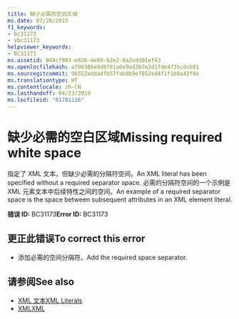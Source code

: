 ```yaml
---
title: 缺少必需的空白区域
ms.date: 07/20/2015
f1_keywords:
- bc31173
- vbc31173
helpviewer_keywords:
- BC31173
ms.assetid: 0d4cf983-e826-4e09-b2e2-8a2cdd01ef43
ms.openlocfilehash: a706386e0d8f81a0e9ad307e2d1fde4735cdcb81
ms.sourcegitcommit: 9b552addadfb57fab0b9e7852ed4f1f1b8a42f8e
ms.translationtype: HT
ms.contentlocale: zh-CN
ms.lasthandoff: 04/23/2019
ms.locfileid: "61781116"
---
```

# <a name="missing-required-white-space"></a><span data-ttu-id="d36ea-102">缺少必需的空白区域</span><span class="sxs-lookup"><span data-stu-id="d36ea-102">Missing required white space</span></span>
<span data-ttu-id="d36ea-103">指定了 XML 文本，但缺少必需的分隔符空间。</span><span class="sxs-lookup"><span data-stu-id="d36ea-103">An XML literal has been specified without a required separator space.</span></span> <span data-ttu-id="d36ea-104">必需的分隔符空间的一个示例是 XML 元素文本中后续特性之间的空间。</span><span class="sxs-lookup"><span data-stu-id="d36ea-104">An example of a required separator space is the space between subsequent attributes in an XML element literal.</span></span>  
  
 <span data-ttu-id="d36ea-105">**错误 ID:** BC31173</span><span class="sxs-lookup"><span data-stu-id="d36ea-105">**Error ID:** BC31173</span></span>  
  
## <a name="to-correct-this-error"></a><span data-ttu-id="d36ea-106">更正此错误</span><span class="sxs-lookup"><span data-stu-id="d36ea-106">To correct this error</span></span>  
  
- <span data-ttu-id="d36ea-107">添加必需的空间分隔符。</span><span class="sxs-lookup"><span data-stu-id="d36ea-107">Add the required space separator.</span></span>  
  
## <a name="see-also"></a><span data-ttu-id="d36ea-108">请参阅</span><span class="sxs-lookup"><span data-stu-id="d36ea-108">See also</span></span>

- [<span data-ttu-id="d36ea-109">XML 文本</span><span class="sxs-lookup"><span data-stu-id="d36ea-109">XML Literals</span></span>](../../visual-basic/language-reference/xml-literals/index.md)
- [<span data-ttu-id="d36ea-110">XML</span><span class="sxs-lookup"><span data-stu-id="d36ea-110">XML</span></span>](../../visual-basic/programming-guide/language-features/xml/index.md)
